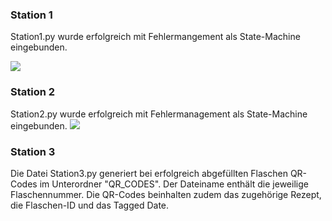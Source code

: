 ### Station 1
Station1.py wurde erfolgreich mit Fehlermangement als State-Machine eingebunden.

![](https://cdn-0.plantuml.com/plantuml/png/VP2nJiCm54NtVCLJHgGEjCcI0NLeAx4mK2G6X51mRcoB5rjod0N4lsD3unImkaInVQvzpzkEldL-6hXWz9wy9QUbyjHf1-6rDGLHG3pe6B_N7mMT_fhoCIHXg9rwEd0x2eMo-FpDhnE_Rihxm-sEZa8vw5UOV-mciPkcV6YbHFUo2wiBaIf5gb17Tt3ASeQh4rStvTwD7ioW0nJ33U1kCl8dytJrJAlLpKankIvxQsfcMTgxjzOOdmmNQXEeRrkuth9qq4AHH4WvZI2IH9T85IBdqe66V_V9BvAnNi2EC1tehest2PMG-WAICQdZWtg0dN86zMmmpiC_kR0TC-thF-rZzroaEfjkh2aKG_TO5FB7sw0p3Vm5)

### Station 2
Station2.py wurde erfolgreich mit Fehlermanagement als State-Machine eingebunden.
![](https://cdn-0.plantuml.com/plantuml/png/VOynIyGm68Rt_egNZi8DTssN37B8NKKGbrCSn26qNvlWrnJIP1B_cPj_pFQi2Mfm2I5vNdYU_UIaTNxWZAbpS2EixfL3goqrJeyc0sR44KxBkNtDiDv4_ZWloK3w3ZNBgL6KPsy_-LtWTo9_k3dWbYOoVx0YO8N8wuztve5CJv1-mk4Ad1oLOLJEBhebgqPES5NWAf4VxUI8cL2JOh83SUjD_xLvkdZ6PdEvzeNG-BQ3-2x5qRv8Orp8YrG1WINrcixUeImI9GHYvM-mF8EBZC29J4kuausokb4kXFo39Bmh2DphWKQVygrMNxFCqQUi0nUjqtWPyUtYrYWctL7qJd_lvmO_y2S0)

### Station 3
Die Datei Station3.py generiert bei erfolgreich abgefüllten Flaschen QR-Codes im Unterordner "QR_CODES". Der Dateiname enthält die jeweilige Flaschennummer. Die QR-Codes beinhalten zudem das zugehörige Rezept, die Flaschen-ID und das Tagged Date.